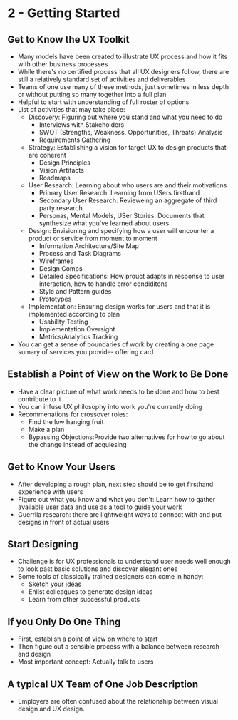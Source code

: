 # 2 - Getting Started

## Get to Know the UX Toolkit

- Many models have been created to illustrate UX process and how it fits with other business processes
- While there's no certified process that all UX designers follow, there are still a relatively standard set of activities and deliverables
- Teams of one use many of these methods, just sometimes in less depth or without putting so many together into a full plan
- Helpful to start with understanding of full roster of options
- List of activities that may take place:
  - Discovery: Figuring out where you stand and what you need to do
    - Interviews with Stakeholders
    - SWOT (Strengths, Weakness, Opportunities, Threats) Analysis
    - Requirements Gathering
  - Strategy: Establishing a vision for target UX to design products that are coherent
    - Design Principles
    - Vision Artifacts
    - Roadmaps
  - User Research: Learning about who users are and their motivations
    - Primary User Research: Learning from USers firsthand
    - Secondary User Research: Revieweing an aggregate of third party research
    - Personas, Mental Models, USer Stories: Documents that synthesize what you've learned about users
  - Design: Envisioning and specifying how a user will encounter a product or service from moment to moment
    - Information Architecture/Site Map
    - Process and Task Diagrams
    - Wireframes
    - Design Comps
    - Detailed Specifications: How prouct adapts in response to user interaction, how to handle error condiditons
    - Style and Pattern guides
    - Prototypes
  - Implementation: Ensuring design works for users and that it is implemented according to plan
    - Usability Testing
    - Implementation Oversight
    - Metrics/Analytics Tracking
- You can get a sense of boundaries of work by creating a one page sumary of services you provide- offering card

## Establish a Point of View on the Work to Be Done

- Have a clear picture of what work needs to be done and how to best contribute to it
- You can infuse UX philosophy into work you're currently doing
- Recommenations for crossover roles:
  - Find the low hanging fruit
  - Make a plan
  - Bypassing Objections:Provide two alternatives for how to go about the change instead of acquiesing

## Get to Know Your Users

- After developing a rough plan, next step should be to get firsthand experience with users
- Figure out what you know and what you don't: Learn how to gather available user data and use as a tool to guide your work
- Guerrila research: there are lightweight ways to connect with and put designs in front of actual users

## Start Designing

- Challenge is for UX professionals to understand user needs well enough to look past basic solutions and discover elegant ones
- Some tools of classically trained designers can come in handy:
  - Sketch your ideas
  - Enlist colleagues to generate design ideas
  - Learn from other successful products

## If you Only Do One Thing

- First, establish a point of view on where to start
- Then figure out a sensible process with a balance between research and design
- Most important concept: Actually talk to users

## A typical UX Team of One Job Description

- Employers are often confused about the relationship between visual design and UX design.
